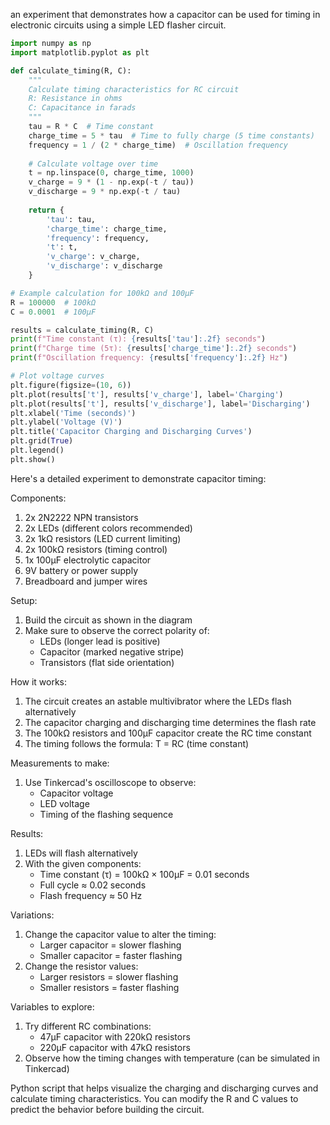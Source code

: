 an experiment that demonstrates how a capacitor can be used for timing in electronic circuits using a simple LED flasher circuit.


```python
import numpy as np
import matplotlib.pyplot as plt

def calculate_timing(R, C):
    """
    Calculate timing characteristics for RC circuit
    R: Resistance in ohms
    C: Capacitance in farads
    """
    tau = R * C  # Time constant
    charge_time = 5 * tau  # Time to fully charge (5 time constants)
    frequency = 1 / (2 * charge_time)  # Oscillation frequency
    
    # Calculate voltage over time
    t = np.linspace(0, charge_time, 1000)
    v_charge = 9 * (1 - np.exp(-t / tau))
    v_discharge = 9 * np.exp(-t / tau)
    
    return {
        'tau': tau,
        'charge_time': charge_time,
        'frequency': frequency,
        't': t,
        'v_charge': v_charge,
        'v_discharge': v_discharge
    }

# Example calculation for 100kΩ and 100µF
R = 100000  # 100kΩ
C = 0.0001  # 100µF

results = calculate_timing(R, C)
print(f"Time constant (τ): {results['tau']:.2f} seconds")
print(f"Charge time (5τ): {results['charge_time']:.2f} seconds")
print(f"Oscillation frequency: {results['frequency']:.2f} Hz")

# Plot voltage curves
plt.figure(figsize=(10, 6))
plt.plot(results['t'], results['v_charge'], label='Charging')
plt.plot(results['t'], results['v_discharge'], label='Discharging')
plt.xlabel('Time (seconds)')
plt.ylabel('Voltage (V)')
plt.title('Capacitor Charging and Discharging Curves')
plt.grid(True)
plt.legend()
plt.show()

```

Here's a detailed experiment to demonstrate capacitor timing:

Components:

1. 2x 2N2222 NPN transistors
2. 2x LEDs (different colors recommended)
3. 2x 1kΩ resistors (LED current limiting)
4. 2x 100kΩ resistors (timing control)
5. 1x 100µF electrolytic capacitor
6. 9V battery or power supply
7. Breadboard and jumper wires

Setup:

1. Build the circuit as shown in the diagram
2. Make sure to observe the correct polarity of:
   - LEDs (longer lead is positive)
   - Capacitor (marked negative stripe)
   - Transistors (flat side orientation)

How it works:

1. The circuit creates an astable multivibrator where the LEDs flash alternatively
2. The capacitor charging and discharging time determines the flash rate
3. The 100kΩ resistors and 100µF capacitor create the RC time constant
4. The timing follows the formula: T = RC (time constant)

Measurements to make:

1. Use Tinkercad's oscilloscope to observe:
   - Capacitor voltage
   - LED voltage
   - Timing of the flashing sequence

Results:

1. LEDs will flash alternatively
2. With the given components:
   - Time constant (τ) = 100kΩ × 100µF = 0.01 seconds
   - Full cycle ≈ 0.02 seconds
   - Flash frequency ≈ 50 Hz

Variations:

1. Change the capacitor value to alter the timing:
   - Larger capacitor = slower flashing
   - Smaller capacitor = faster flashing
2. Change the resistor values:
   - Larger resistors = slower flashing
   - Smaller resistors = faster flashing

Variables to explore:

1. Try different RC combinations:
   - 47µF capacitor with 220kΩ resistors
   - 220µF capacitor with 47kΩ resistors
2. Observe how the timing changes with temperature (can be simulated in Tinkercad)

Python script that helps visualize the charging and discharging curves and calculate timing characteristics. You can modify the R and C values to predict the behavior before building the circuit.
